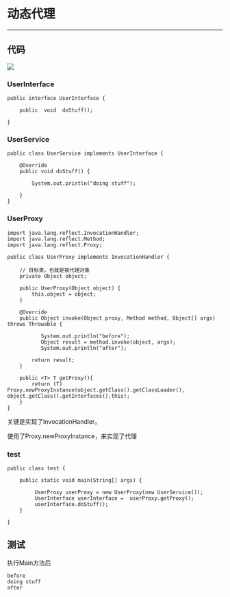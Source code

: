 # 动态代理

---


## 代码

![](../Images/2.png)


### UserInterface

	public interface UserInterface {
	
	    public  void  doStuff();
	
	}

### UserService

	public class UserService implements UserInterface {
	
	    @Override
	    public void doStuff() {
	
	        System.out.println("doing stuff");
	
	    }
	}



### UserProxy

	import java.lang.reflect.InvocationHandler;
	import java.lang.reflect.Method;
	import java.lang.reflect.Proxy;
	
	public class UserProxy implements InvocationHandler {
	
	    // 目标类，也就是被代理对象
	    private Object object;
	
	    public UserProxy(Object object) {
	        this.object = object;
	    }
	
	    @Override
	    public Object invoke(Object proxy, Method method, Object[] args) throws Throwable {
	
	           System.out.println("before");
	           Object result = method.invoke(object, args);
	           System.out.println("after");
	
	        return result;
	    }
	
	    public <T> T getProxy(){
	        return (T) Proxy.newProxyInstance(object.getClass().getClassLoader(), object.getClass().getInterfaces(),this);
	    }
	}


关键是实现了InvocationHandler。

使用了Proxy.newProxyInstance，来实现了代理



### test

	public class test {
	
	    public static void main(String[] args) {
	
	         UserProxy userProxy = new UserProxy(new UserService());
	         UserInterface userInterface =  userProxy.getProxy();
	         userInterface.doStuff();
	    }
	
	}


## 测试

执行Main方法后

	before
	doing stuff
	after